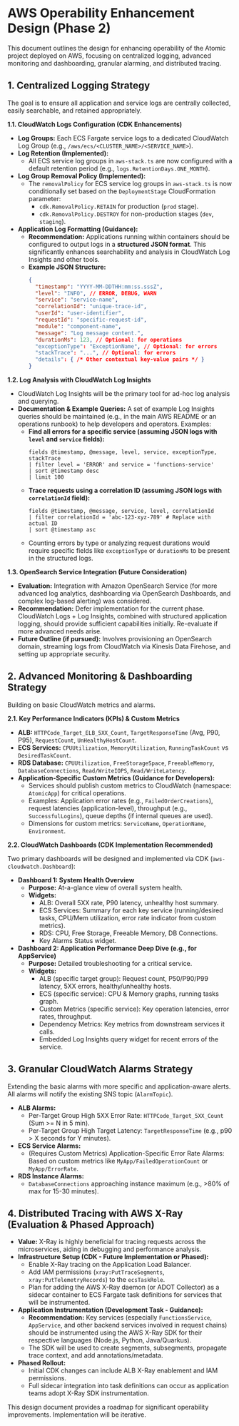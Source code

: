 # AWS Operability Enhancement Design (Phase 2)

This document outlines the design for enhancing operability of the Atomic project deployed on AWS, focusing on centralized logging, advanced monitoring and dashboarding, granular alarming, and distributed tracing.

## 1. Centralized Logging Strategy

The goal is to ensure all application and service logs are centrally collected, easily searchable, and retained appropriately.

**1.1. CloudWatch Logs Configuration (CDK Enhancements)**

*   **Log Groups:** Each ECS Fargate service logs to a dedicated CloudWatch Log Group (e.g., `/aws/ecs/<CLUSTER_NAME>/<SERVICE_NAME>`).
*   **Log Retention (Implemented):**
    *   All ECS service log groups in `aws-stack.ts` are now configured with a default retention period (e.g., `logs.RetentionDays.ONE_MONTH`).
*   **Log Group Removal Policy (Implemented):**
    *   The `removalPolicy` for ECS service log groups in `aws-stack.ts` is now conditionally set based on the `DeploymentStage` CloudFormation parameter:
        *   `cdk.RemovalPolicy.RETAIN` for production (`prod` stage).
        *   `cdk.RemovalPolicy.DESTROY` for non-production stages (`dev`, `staging`).
*   **Application Log Formatting (Guidance):**
    *   **Recommendation:** Applications running within containers should be configured to output logs in a **structured JSON format**. This significantly enhances searchability and analysis in CloudWatch Log Insights and other tools.
    *   **Example JSON Structure:**
        ```json
        {
          "timestamp": "YYYY-MM-DDTHH:mm:ss.sssZ",
          "level": "INFO", // ERROR, DEBUG, WARN
          "service": "service-name",
          "correlationId": "unique-trace-id",
          "userId": "user-identifier",
          "requestId": "specific-request-id",
          "module": "component-name",
          "message": "Log message content.",
          "durationMs": 123, // Optional: for operations
          "exceptionType": "ExceptionName", // Optional: for errors
          "stackTrace": "...", // Optional: for errors
          "details": { /* Other contextual key-value pairs */ }
        }
        ```

**1.2. Log Analysis with CloudWatch Log Insights**

*   CloudWatch Log Insights will be the primary tool for ad-hoc log analysis and querying.
*   **Documentation & Example Queries:** A set of example Log Insights queries should be maintained (e.g., in the main AWS README or an operations runbook) to help developers and operators. Examples:
    *   **Find all errors for a specific service (assuming JSON logs with `level` and `service` fields):**
        ```logs
        fields @timestamp, @message, level, service, exceptionType, stackTrace
        | filter level = 'ERROR' and service = 'functions-service'
        | sort @timestamp desc
        | limit 100
        ```
    *   **Trace requests using a correlation ID (assuming JSON logs with `correlationId` field):**
        ```logs
        fields @timestamp, @message, service, level, correlationId
        | filter correlationId = 'abc-123-xyz-789' # Replace with actual ID
        | sort @timestamp asc
        ```
    *   Counting errors by type or analyzing request durations would require specific fields like `exceptionType` or `durationMs` to be present in the structured logs.

**1.3. OpenSearch Service Integration (Future Consideration)**

*   **Evaluation:** Integration with Amazon OpenSearch Service (for more advanced log analytics, dashboarding via OpenSearch Dashboards, and complex log-based alerting) was considered.
*   **Recommendation:** Defer implementation for the current phase. CloudWatch Logs + Log Insights, combined with structured application logging, should provide sufficient capabilities initially. Re-evaluate if more advanced needs arise.
*   **Future Outline (if pursued):** Involves provisioning an OpenSearch domain, streaming logs from CloudWatch via Kinesis Data Firehose, and setting up appropriate security.

## 2. Advanced Monitoring & Dashboarding Strategy

Building on basic CloudWatch metrics and alarms.

**2.1. Key Performance Indicators (KPIs) & Custom Metrics**

*   **ALB:** `HTTPCode_Target_ELB_5XX_Count`, `TargetResponseTime` (Avg, P90, P95), `RequestCount`, `UnHealthyHostCount`.
*   **ECS Services:** `CPUUtilization`, `MemoryUtilization`, `RunningTaskCount` vs `DesiredTaskCount`.
*   **RDS Database:** `CPUUtilization`, `FreeStorageSpace`, `FreeableMemory`, `DatabaseConnections`, `Read/WriteIOPS`, `Read/WriteLatency`.
*   **Application-Specific Custom Metrics (Guidance for Developers):**
    *   Services should publish custom metrics to CloudWatch (namespace: `AtomicApp`) for critical operations.
    *   Examples: Application error rates (e.g., `FailedOrderCreations`), request latencies (application-level), throughput (e.g., `SuccessfulLogins`), queue depths (if internal queues are used).
    *   Dimensions for custom metrics: `ServiceName`, `OperationName`, `Environment`.

**2.2. CloudWatch Dashboards (CDK Implementation Recommended)**

Two primary dashboards will be designed and implemented via CDK (`aws-cloudwatch.Dashboard`):

*   **Dashboard 1: System Health Overview**
    *   **Purpose:** At-a-glance view of overall system health.
    *   **Widgets:**
        *   ALB: Overall 5XX rate, P90 latency, unhealthy host summary.
        *   ECS Services: Summary for each key service (running/desired tasks, CPU/Mem utilization, error rate indicator from custom metrics).
        *   RDS: CPU, Free Storage, Freeable Memory, DB Connections.
        *   Key Alarms Status widget.
*   **Dashboard 2: Application Performance Deep Dive (e.g., for AppService)**
    *   **Purpose:** Detailed troubleshooting for a critical service.
    *   **Widgets:**
        *   ALB (specific target group): Request count, P50/P90/P99 latency, 5XX errors, healthy/unhealthy hosts.
        *   ECS (specific service): CPU & Memory graphs, running tasks graph.
        *   Custom Metrics (specific service): Key operation latencies, error rates, throughput.
        *   Dependency Metrics: Key metrics from downstream services it calls.
        *   Embedded Log Insights query widget for recent errors of the service.

## 3. Granular CloudWatch Alarms Strategy

Extending the basic alarms with more specific and application-aware alerts. All alarms will notify the existing SNS topic (`AlarmTopic`).

*   **ALB Alarms:**
    *   Per-Target Group High 5XX Error Rate: `HTTPCode_Target_5XX_Count` (Sum >= N in 5 min).
    *   Per-Target Group High Target Latency: `TargetResponseTime` (e.g., p90 > X seconds for Y minutes).
*   **ECS Service Alarms:**
    *   (Requires Custom Metrics) Application-Specific Error Rate Alarms: Based on custom metrics like `MyApp/FailedOperationCount` or `MyApp/ErrorRate`.
*   **RDS Instance Alarms:**
    *   `DatabaseConnections` approaching instance maximum (e.g., >80% of max for 15-30 minutes).

## 4. Distributed Tracing with AWS X-Ray (Evaluation & Phased Approach)

*   **Value:** X-Ray is highly beneficial for tracing requests across the microservices, aiding in debugging and performance analysis.
*   **Infrastructure Setup (CDK - Future Implementation or Phased):**
    *   Enable X-Ray tracing on the Application Load Balancer.
    *   Add IAM permissions (`xray:PutTraceSegments`, `xray:PutTelemetryRecords`) to the `ecsTaskRole`.
    *   Plan for adding the AWS X-Ray daemon (or ADOT Collector) as a sidecar container to ECS Fargate task definitions for services that will be instrumented.
*   **Application Instrumentation (Development Task - Guidance):**
    *   **Recommendation:** Key services (especially `FunctionsService`, `AppService`, and other backend services involved in request chains) should be instrumented using the AWS X-Ray SDK for their respective languages (Node.js, Python, Java/Quarkus).
    *   The SDK will be used to create segments, subsegments, propagate trace context, and add annotations/metadata.
*   **Phased Rollout:**
    *   Initial CDK changes can include ALB X-Ray enablement and IAM permissions.
    *   Full sidecar integration into task definitions can occur as application teams adopt X-Ray SDK instrumentation.

This design document provides a roadmap for significant operability improvements. Implementation will be iterative.
